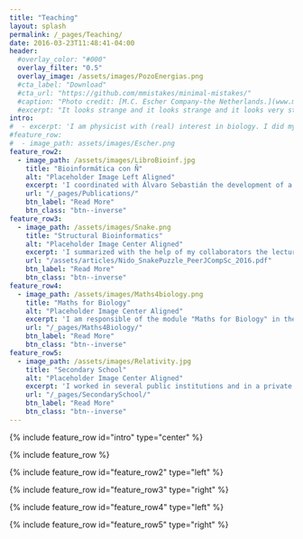 ```yaml
---
title: "Teaching"
layout: splash
permalink: /_pages/Teaching/
date: 2016-03-23T11:48:41-04:00
header:
  #overlay_color: "#000"
  overlay_filter: "0.5"
  overlay_image: /assets/images/PozoEnergias.png
  #cta_label: "Download"
  #cta_url: "https://github.com/mmistakes/minimal-mistakes/"
  #caption: "Photo credit: [M.C. Escher Company-the Netherlands.](www.mcescher.com)"
  #excerpt: "It looks strange and it looks strange and it looks very strange; and then suddenly it doesn't look strange at all and you can't understand what made it look strange in the first place. Gertrude Stein."
intro: 
#  - excerpt: 'I am physicist with (real) interest in biology. I did my PhD in the Center for Molecular Biology Severo Ochoa in Madrid (CSIC-UAM) under the supervision of [Dr. Ugo Bastolla](https://ub.cbm.uam.es/). I moved then to the Microbial Ecology laboratory of Imperial College London, leaded by [Dr. Thomas Bell](https://bellmicrobelab.wordpress.com/), where I am Research Associate. I focus on complex biological systems at different scales, from molecules to large ecosystems, considering experimental data whenever is possible. In the following, I briefly describe some areas of interest, from microscopic to macroscopic systems.'
#feature_row:
#  - image_path: assets/images/Escher.png
feature_row2:
  - image_path: /assets/images/LibroBioinf.jpg
    title: "Bioinformática con Ñ"
    alt: "Placeholder Image Left Aligned"
    excerpt: 'I coordinated with Álvaro Sebastián the development of a book of Bioinformatics in Spanish, more than 500 pages written by several scientists and made freely accessible [here](https://zenodo.org/communities/bioinfconn/about/). In the following link, you can download the chapters I contributed (see "Book Chapters").'
    url: "/_pages/Publications/"
    btn_label: "Read More"
    btn_class: "btn--inverse"
feature_row3:
  - image_path: /assets/images/Snake.png
    title: "Structural Bioinformatics"
    alt: "Placeholder Image Center Aligned"
    excerpt: 'I summarized with the help of my collaborators the lectures that me and Ugo Bastolla provided at the Universidad Autónoma de Madrid (MSc. on Biophysics) in an article in which we use a wooden snake puzzle to teach complex questions on protein structure folding and evolution.'
    url: "/assets/articles/Nido_SnakePuzzle_PeerJCompSc_2016.pdf"
    btn_label: "Read More"
    btn_class: "btn--inverse"
feature_row4:
  - image_path: /assets/images/Maths4biology.png
    title: "Maths for Biology"
    alt: "Placeholder Image Center Aligned"
    excerpt: 'I am responsible of the module "Maths for Biology" in the MSc of Computational Methods of Ecology and Evolution at Imperial College London (Silwood Park). I also co-organize the Computer Skillz seminar series.'
    url: "/_pages/Maths4Biology/"
    btn_label: "Read More"
    btn_class: "btn--inverse"
feature_row5:
  - image_path: /assets/images/Relativity.jpg
    title: "Secondary School"
    alt: "Placeholder Image Center Aligned"
    excerpt: 'I worked in several public institutions and in a private company to teach science and information processing skills to secondary school kids.'
    url: "/_pages/SecondarySchool/"
    btn_label: "Read More"
    btn_class: "btn--inverse"
---
```


{% include feature_row id="intro" type="center" %}

{% include feature_row %}

{% include feature_row id="feature_row2" type="left" %}

{% include feature_row id="feature_row3" type="right" %}

{% include feature_row id="feature_row4" type="left" %}

{% include feature_row id="feature_row5" type="right" %}

